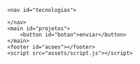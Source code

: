 
    <nav id="tecnologias">

    </nav>
    <main id="projetos">
        <button id="botao">enviar</button>
    </main>
    <footer id="acoes"></footer>
    <script src="assets/script.js"></script>

